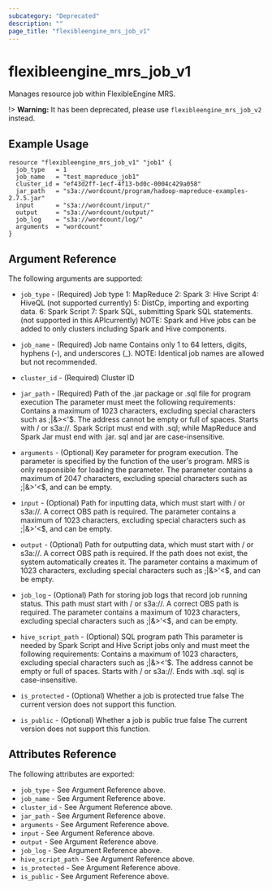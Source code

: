 ```yaml
---
subcategory: "Deprecated"
description: ""
page_title: "flexibleengine_mrs_job_v1"
---
```


# flexibleengine_mrs_job_v1

Manages resource job within FlexibleEngine MRS.

!> **Warning:** It has been deprecated, please use `flexibleengine_mrs_job_v2` instead.

## Example Usage

```hcl
resource "flexibleengine_mrs_job_v1" "job1" {
  job_type   = 1
  job_name   = "test_mapreduce_job1"
  cluster_id = "ef43d2ff-1ecf-4f13-bd0c-0004c429a058"
  jar_path   = "s3a://wordcount/program/hadoop-mapreduce-examples-2.7.5.jar"
  input      = "s3a://wordcount/input/"
  output     = "s3a://wordcount/output/"
  job_log    = "s3a://wordcount/log/"
  arguments  = "wordcount"
}
```

## Argument Reference

The following arguments are supported:

* `job_type` - (Required) Job type 1: MapReduce 2: Spark 3: Hive Script 4: HiveQL
    (not supported currently) 5: DistCp, importing and exporting data.  6: Spark
    Script 7: Spark SQL, submitting Spark SQL statements. (not supported in this
    APIcurrently) NOTE: Spark and Hive jobs can be added to only clusters including
    Spark and Hive components.

* `job_name` - (Required) Job name Contains only 1 to 64 letters, digits, hyphens
    (-), and underscores (_). NOTE: Identical job names are allowed but not recommended.

* `cluster_id` - (Required) Cluster ID

* `jar_path` - (Required) Path of the .jar package or .sql file for program
    execution The parameter must meet the following requirements: Contains a maximum
    of 1023 characters, excluding special characters such as ;|&><'$. The address
    cannot be empty or full of spaces. Starts with / or s3a://. Spark Script must
    end with .sql; while MapReduce and Spark Jar must end with .jar. sql and jar
    are case-insensitive.

* `arguments` - (Optional) Key parameter for program execution. The parameter
    is specified by the function of the user's program. MRS is only responsible
    for loading the parameter. The parameter contains a maximum of 2047 characters,
    excluding special characters such as ;|&>'<$, and can be empty.

* `input` - (Optional) Path for inputting data, which must start with / or s3a://.
    A correct OBS path is required. The parameter contains a maximum of 1023 characters,
    excluding special characters such as ;|&>'<$, and can be empty.

* `output` - (Optional) Path for outputting data, which must start with / or
    s3a://. A correct OBS path is required. If the path does not exist, the system
    automatically creates it. The parameter contains a maximum of 1023 characters,
    excluding special characters such as ;|&>'<$, and can be empty.

* `job_log` - (Optional) Path for storing job logs that record job running status.
    This path must start with / or s3a://. A correct OBS path is required. The parameter
    contains a maximum of 1023 characters, excluding special characters such as
    ;|&>'<$, and can be empty.

* `hive_script_path` - (Optional) SQL program path This parameter is needed
    by Spark Script and Hive Script jobs only and must meet the following requirements:
    Contains a maximum of 1023 characters, excluding special characters such as
    ;|&><'$. The address cannot be empty or full of spaces. Starts with / or s3a://.
    Ends with .sql. sql is case-insensitive.

* `is_protected` - (Optional) Whether a job is protected true false The current
    version does not support this function.

* `is_public` - (Optional) Whether a job is public true false The current version
    does not support this function.

## Attributes Reference

The following attributes are exported:

* `job_type` - See Argument Reference above.
* `job_name` - See Argument Reference above.
* `cluster_id` - See Argument Reference above.
* `jar_path` - See Argument Reference above.
* `arguments` - See Argument Reference above.
* `input` - See Argument Reference above.
* `output` - See Argument Reference above.
* `job_log` - See Argument Reference above.
* `hive_script_path` - See Argument Reference above.
* `is_protected` - See Argument Reference above.
* `is_public` - See Argument Reference above.
